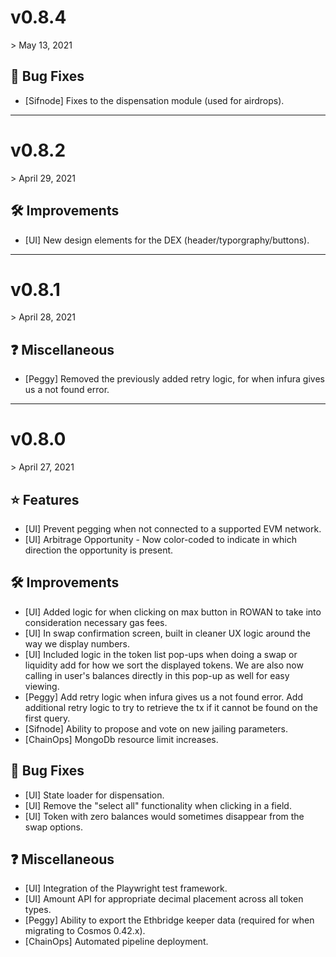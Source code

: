 # v0.8.4
&gt; May 13, 2021

## 🐛 Bug Fixes

- [Sifnode] Fixes to the dispensation module (used for airdrops).

----

# v0.8.2
&gt; April 29, 2021

## 🛠 Improvements

- [UI] New design elements for the DEX (header/typorgraphy/buttons).

----

# v0.8.1
&gt; April 28, 2021

## ❓ Miscellaneous

- [Peggy] Removed the previously added retry logic, for when infura gives us a not found error.

----

# v0.8.0
&gt; April 27, 2021

## ⭐ Features

- [UI] Prevent pegging when not connected to a supported EVM network.
- [UI] Arbitrage Opportunity - Now color-coded to indicate in which direction the opportunity is present.

## 🛠 Improvements

- [UI] Added logic for when clicking on max button in ROWAN to take into consideration necessary gas fees.
- [UI] In swap confirmation screen, built in cleaner UX logic around the way we display numbers. 
- [UI] Included logic in the token list pop-ups when doing a swap or liquidity add for how we sort the displayed tokens. We are also now calling in user&#39;s balances directly in this pop-up as well for easy viewing.
- [Peggy] Add retry logic when infura gives us a not found error. Add additional retry logic to try to retrieve the tx if it cannot be found on the first query.
- [Sifnode] Ability to propose and vote on new jailing parameters.
- [ChainOps] MongoDb resource limit increases.

## 🐛 Bug Fixes

- [UI] State loader for dispensation.
- [UI] Remove the &quot;select all&quot; functionality when clicking in a field.
- [UI] Token with zero balances would sometimes disappear from the swap options.

## ❓ Miscellaneous

- [UI] Integration of the Playwright test framework.
- [UI] Amount API for appropriate decimal placement across all token types.
- [Peggy] Ability to export the Ethbridge keeper data (required for when migrating to Cosmos 0.42.x).
- [ChainOps] Automated pipeline deployment.
